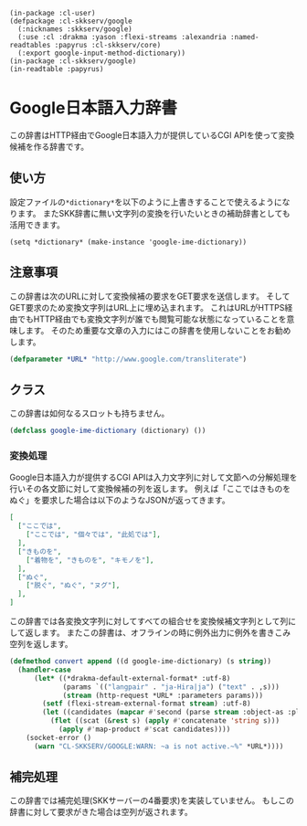     (in-package :cl-user)
    (defpackage :cl-skkserv/google
      (:nicknames :skkserv/google)
      (:use :cl :drakma :yason :flexi-streams :alexandria :named-readtables :papyrus :cl-skkserv/core)
      (:export google-input-method-dictionary))
    (in-package :cl-skkserv/google)
    (in-readtable :papyrus)

# Google日本語入力辞書

この辞書はHTTP経由でGoogle日本語入力が提供しているCGI APIを使って変換候補を作る辞書です。

## 使い方

設定ファイルの`*dictionary*`を以下のように上書きすることで使えるようになります。
またSKK辞書に無い文字列の変換を行いたいときの補助辞書としても活用できます。

    (setq *dictionary* (make-instance 'google-ime-dictionary))


## 注意事項

この辞書は次のURLに対して変換候補の要求をGET要求を送信します。
そしてGET要求のため変換文字列はURL上に埋め込まれます。
これはURLがHTTPS経由でもHTTP経由でも変換文字列が誰でも閲覧可能な状態になっていることを意味します。
そのため重要な文章の入力にはこの辞書を使用しないことをお勧めします。

```lisp
(defparameter *URL* "http://www.google.com/transliterate")
```

## クラス

この辞書は如何なるスロットも持ちません。

```lisp
(defclass google-ime-dictionary (dictionary) ())
```

### 変換処理

Google日本語入力が提供するCGI APIは入力文字列に対して文節への分解処理を行いその各文節に対して変換候補の列を返します。
例えば「ここではきものをぬぐ」を要求した場合は以下のようなJSONが返ってきます。

```json
[
  ["ここでは",
    ["ここでは", "個々では", "此処では"],
  ],
  ["きものを",
    ["着物を", "きものを", "キモノを"],
  ],
  ["ぬぐ",
    ["脱ぐ", "ぬぐ", "ヌグ"],
  ],
]
```


この辞書では各変換文字列に対してすべての組合せを変換候補文字列として列にして返します。
またこの辞書は、オフラインの時に例外出力に例外を書きこみ空列を返します。

```lisp
(defmethod convert append ((d google-ime-dictionary) (s string))
  (handler-case
	  (let* ((*drakma-default-external-format* :utf-8)
			 (params `(("langpair" . "ja-Hira|ja") ("text" . ,s)))
			 (stream (http-request *URL* :parameters params)))
		(setf (flexi-stream-external-format stream) :utf-8)
		(let ((candidates (mapcar #'second (parse stream :object-as :plist))))
		  (flet ((scat (&rest s) (apply #'concatenate 'string s)))
			(apply #'map-product #'scat candidates))))
	(socket-error ()
	  (warn "CL-SKKSERV/GOOGLE:WARN: ~a is not active.~%" *URL*))))
```


## 補完処理

この辞書では補完処理(SKKサーバーの4番要求)を実装していません。
もしこの辞書に対して要求がきた場合は空列が返されます。
